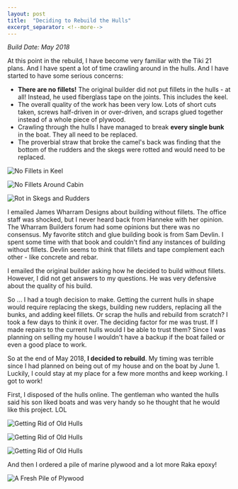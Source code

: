 ```yaml
---
layout: post
title:  "Deciding to Rebuild the Hulls"
excerpt_separator: <!--more-->
---
```


*Build Date: May 2018*

At this point in the rebuild, I have become very familiar with the Tiki 21 plans. And I have spent a lot of time crawling around in the hulls. And I have started to have some serious concerns:

<!--more-->

* **There are no fillets!** The original builder did not put fillets in the hulls - at all! Instead, he used fiberglass tape on the joints. This includes the keel.
* The overall quality of the work has been very low. Lots of short cuts taken, screws half-driven in or over-driven, and scraps glued together instead of a whole piece of plywood.
* Crawling through the hulls I have managed to break **every single bunk** in the boat. They all need to be replaced.
* The proverbial straw that broke the camel's back was finding that the bottom of the rudders and the skegs were rotted and would need to be replaced.

![No Fillets in Keel](/assets/images/old-hulls-keel.jpg)

![No Fillets Around Cabin](/assets/images/old-hulls-cabin.jpg)

![Rot in Skegs and Rudders](/assets/images/old-hulls-rot.jpg)

I emailed James Wharram Designs about building without fillets. The office staff was shocked, but I never heard back from Hanneke with her opinion. The Wharram Builders forum had some opinions but there was no consensus. My favorite stitch and glue building book is from Sam Devlin. I spent some time with that book and couldn't find any instances of building without fillets. Devlin seems to think that fillets and tape complement each other - like concrete and rebar.

I emailed the original builder asking how he decided to build without fillets. However, I did not get answers to my questions. He was very defensive about the quality of his build.

So ... I had a tough decision to make. Getting the current hulls in shape would require replacing the skegs, building new rudders, replacing all the bunks, and adding keel fillets. Or scrap the hulls and rebuild from scratch? I took a few days to think it over. The deciding factor for me was trust. If I made repairs to the current hulls would I be able to trust them? Since I was planning on selling my house I wouldn't have a backup if the boat failed or even a good place to work.

So at the end of May 2018, **I decided to rebuild**. My timing was terrible since I had planned on being out of my house and on the boat by June 1. Luckily, I could stay at my place for a few more months and keep working. I got to work!

First, I disposed of the hulls online. The gentleman who wanted the hulls said his son liked boats and was very handy so he thought that he would like this project. LOL

![Getting Rid of Old Hulls](/assets/images/old-hulls-1.jpg)

![Getting Rid of Old Hulls](/assets/images/old-hulls-2.jpg)

![Getting Rid of Old Hulls](/assets/images/old-hulls-3.jpg)

And then I ordered a pile of marine plywood and a lot more Raka epoxy!

![A Fresh Pile of Plywood](/assets/images/new-start.jpg)
